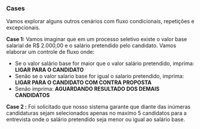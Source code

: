 ### Cases

Vamos explorar alguns outros cenários com fluxo condicionais,
repetições e excepcionais.

<strong>Case 1:</strong> Vamos imaginar que em um processo seletivo existe
o valor base salarial de R$ 2.000,00 e o salário pretendido pelo
candidato. Vamos elaborar um controle de fluxo onde:

 - Se o valor salário base for maior que o valor salário
pretendido, imprima: <strong>LIGAR PARA O CANDIDATO</strong>
 - Senão se o valor salario base for igual o salario pretendido,
imprima: <strong>LIGAR PARA O CANDIDATO COM CONTRA PROPOSTA</strong>
 - Senão imprima: <strong>AGUARDANDO RESULTADO DOS DEMAIS CANDIDATOS</strong>

<strong>Case 2 :</strong> Foi solicitado que nosso sistema garante que diante
das inúmeras candidaturas sejam selecionados apenas no maxímo 5
candidatos para a entrevista onde o salário pretendido seja menor
ou igual ao salário base.